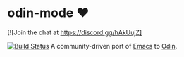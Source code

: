 # odin-mode :heart:

[![Join the chat at https://discord.gg/hAkUujZ]

[![Build Status](https://travis-ci.org/glassofethanol/odin.svg?branch=master)](https://travis-ci.org/galssofethanol/odin-mode)
A community-driven port of [Emacs](https://www.gnu.org/software/emacs/) to [Odin](hhttps://odin.handmade.network/).
